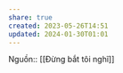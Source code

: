 ```yaml
---
share: true
created: 2023-05-26T14:51
updated: 2024-01-30T01:01
---
```

Nguồn:: [[Đừng bắt tôi nghĩ]]
